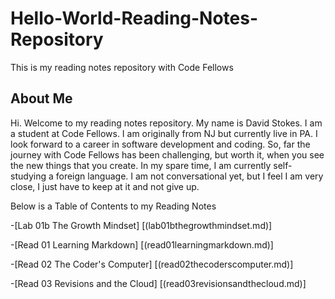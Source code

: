 # Hello-World-Reading-Notes-Repository

This is my reading notes repository with Code Fellows

## About Me

Hi. Welcome to my reading notes repository.  My name is David Stokes. I am a student at Code Fellows. I am originally from NJ but currently live in PA. I look forward to a career in software development and coding. So, far the journey with Code Fellows has been challenging, but worth it, when you see the new things that you create. In my spare time, I am currently self-studying a foreign language. I am not conversational yet, but I feel I am very close, I just have to keep at it and not give up. 

Below is a Table of Contents to my Reading Notes

-[Lab 01b The Growth Mindset] [(lab01bthegrowthmindset.md)]

-[Read 01 Learning Markdown] [(read01learningmarkdown.md)]

-[Read 02 The Coder's Computer] [(read02thecoderscomputer.md)]

-[Read 03 Revisions and the Cloud] [(read03revisionsandthecloud.md)]




